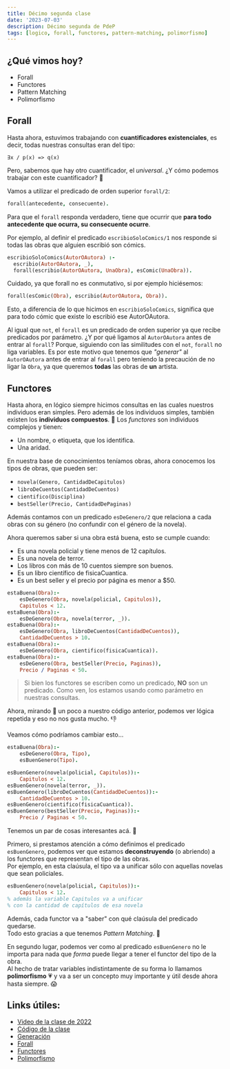 ```yaml
---
title: Décimo segunda clase
date: '2023-07-03'
description: Décimo segunda de PdeP
tags: [logico, forall, functores, pattern-matching, polimorfismo]
---
```


## ¿Qué vimos hoy?
- Forall
- Functores
- Pattern Matching
- Polimorfismo

## Forall

Hasta ahora, estuvimos trabajando con **cuantificadores existenciales**, es decir, todas nuestras consultas eran del tipo:

```
∃x / p(x) => q(x)
```

Pero, sabemos que hay otro cuantificador, el *universal*. ¿Y cómo podemos trabajar con este cuantificador? 👀

Vamos a utilizar el predicado de orden superior `forall/2`:

```prolog
forall(antecedente, consecuente).
```

Para que el `forall` responda verdadero, tiene que ocurrir que **para todo antecedente que ocurra, su consecuente ocurre**.

Por ejemplo, al definir el predicado `escribioSoloComics/1` nos responde si todas las obras que alguien escribió son cómics.

```prolog
escribioSoloComics(AutorOAutora) :-
  escribio(AutorOAutora, _),
  forall(escribio(AutorOAutora, UnaObra), esComic(UnaObra)).
```

Cuidado, ya que forall no es conmutativo, si por ejemplo hiciésemos:

```prolog
forall(esComic(Obra), escribio(AutorOAutora, Obra)).
```

Esto, a diferencia de lo que hicimos en `escribioSoloComics`, significa que para todo cómic que existe lo escribió ese AutorOAutora.

Al igual que `not`, el `forall` es un  predicado de orden superior ya que recibe predicados por parámetro. ¿Y por qué ligamos al `AutorOAutora` antes de entrar al `forall`? Porque, siguiendo con las similitudes con el `not`, `forall` no liga variables. Es por este motivo que tenemos que _"generar"_ al `AutorOAutora` antes de entrar al `forall` pero teniendo la precaución de no ligar la `Obra`, ya que queremos **todas** las obras de **un** artista.

## Functores

Hasta ahora, en lógico siempre hicimos consultas en las cuales nuestros individuos eran simples.
Pero además de los individuos simples, también existen los **individuos compuestos**. 🧐
Los *functores* son individuos complejos y tienen:
- Un nombre, o etiqueta, que los identifica.
- Una aridad.

En nuestra base de conocimientos teníamos obras, ahora conocemos los tipos de obras, que pueden ser:
- `novela(Genero, CantidadDeCapitulos)`
- `libroDeCuentos(CantidadDeCuentos)`
- `cientifico(Disciplina)` 
- `bestSeller(Precio, CantidadDePaginas)`

Además contamos con un predicado `esDeGenero/2` que relaciona a cada obras con su género (no confundir con el género de la novela).

Ahora queremos saber si una obra está buena, esto se cumple cuando:
- Es una novela policial y tiene menos de 12 capítulos.
- Es una novela de terror.
- Los libros con más de 10 cuentos siempre son buenos.
- Es un libro científico de fisicaCuantica.
- Es un best seller y el precio por página es menor a $50.

```prolog
estaBuena(Obra):-
    esDeGenero(Obra, novela(policial, Capitulos)),
    Capitulos < 12.
estaBuena(Obra):-
    esDeGenero(Obra, novela(terror, _)).
estaBuena(Obra):-
    esDeGenero(Obra, libroDeCuentos(CantidadDeCuentos)),
    CantidadDeCuentos > 10.
estaBuena(Obra):-
    esDeGenero(Obra, cientifico(fisicaCuantica)).
estaBuena(Obra):-
    esDeGenero(Obra, bestSeller(Precio, Paginas)),
    Precio / Paginas < 50.
```
> Si bien los functores se escriben como un predicado, **NO** son un predicado. Como ven, los estamos usando como parámetro en nuestras consultas.

Ahora, mirando 🔭 un poco a nuestro código anterior, podemos ver lógica repetida y eso no nos gusta mucho. 👎

Veamos cómo podríamos cambiar esto...


```prolog
estaBuena(Obra):-
    esDeGenero(Obra, Tipo),
    esBuenGenero(Tipo).

esBuenGenero(novela(policial, Capitulos)):-
    Capitulos < 12.
esBuenGenero(novela(terror, _)).
esBuenGenero(libroDeCuentos(CantidadDeCuentos)):-
    CantidadDeCuentos > 10.
esBuenGenero(cientifico(fisicaCuantica)).
esBuenGenero(bestSeller(Precio, Paginas)):-
    Precio / Paginas < 50.
```

Tenemos un par de cosas interesantes acá. 🤔

Primero, si prestamos atención a cómo definimos el predicado `esBuenGenero`, podemos ver que estamos **deconstruyendo** (o abriendo) a los functores que representan el tipo de las obras.  
Por ejemplo, en esta claúsula, el tipo va a unificar sólo con aquellas novelas que sean policiales.
```prolog
esBuenGenero(novela(policial, Capitulos)):-
    Capitulos < 12.
% además la variable Capitulos va a unificar
% con la cantidad de capítulos de esa novela
```
Además, cada functor va a "saber" con qué claúsula del predicado quedarse.  
Todo esto gracias a que tenemos *Pattern Matching*. 🎉

En segundo lugar, podemos ver como al predicado `esBuenGenero` no le importa para nada que *forma* puede llegar a tener el functor del tipo de la obra.  
Al hecho de tratar variables indistintamente de su forma lo llamamos **polimorfismo** 💗 y va a ser un concepto muy importante y útil desde ahora hasta siempre. 😱

## Links útiles:

- [Video de la clase de 2022](https://drive.google.com/file/d/19BgJqAjgu4n4cMCt7tMj1Ytiv3evN1Nk/view?usp=sharing)
- [Código de la clase](https://github.com/pdep-lunes/pdep-clases-2023/blob/main/Logico/Clase02/clase02.pl) 
- [Generación](http://wiki.uqbar.org/wiki/articles/paradigma-logico---generacion.html)
- [Forall](http://wiki.uqbar.org/wiki/articles/paradigma-logico---existe-vs-para-todo.html)
- [Functores](http://wiki.uqbar.org/wiki/articles/paradigma-logico---functores.html)
- [Polimorfismo](http://wiki.uqbar.org/wiki/articles/polimorfismo-en-el-paradigma-logico.html)


